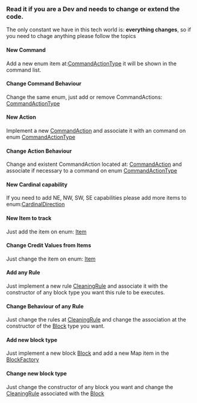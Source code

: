 ### Read it if you are a Dev and needs to change or extend the code.

The only constant we have in this tech world is: **everything changes**, so if you need to chage anything please follow the topics

#### New Command
Add a new enum item at:[CommandActionType](src/main/java/com/oracle/construction/aconex/simulation/domain/simulation/command/CommandActionType.java)
it will be shown in the command list.

#### Change Command Behaviour
Change the same enum, just add or remove CommandActions: [CommandActionType](src/main/java/com/oracle/construction/aconex/simulation/domain/simulation/command/CommandActionType.java)

#### New Action
Implement a new [CommandAction](src/main/java/com/oracle/construction/aconex/simulation/domain/simulation/command/action/CommandAction.java)
and associate it with an command on enum [CommandActionType](src/main/java/com/oracle/construction/aconex/simulation/domain/simulation/command/CommandActionType.java)

#### Change Action Behaviour
Change and existent CommandAction located at: [CommandAction](src/main/java/com/oracle/construction/aconex/simulation/domain/simulation/command/action)
and associate if necessary to a command on enum [CommandActionType](src/main/java/com/oracle/construction/aconex/simulation/domain/simulation/command/CommandActionType.java)

#### New Cardinal capability
If you need to add NE, NW, SW, SE capabilities please add more items to enum:[CardinalDirection](src/main/java/com/oracle/construction/aconex/simulation/domain/simulation/map/CardinalDirection.java) 

#### New Item to track
Just add the item on enum: [Item](src/main/java/com/oracle/construction/aconex/simulation/domain/simulation/billing/Item.java)

#### Change Credit Values from Items
Just change the item on enum: [Item](src/main/java/com/oracle/construction/aconex/simulation/domain/simulation/billing/Item.java)

#### Add any Rule  
Just implement a new rule [CleaningRule](src/main/java/com/oracle/construction/aconex/simulation/domain/simulation/map/block/rules/CleaningRule.java)
and associate it with the constructor of any block type you want this rule to be executes.

#### Change Behaviour of any Rule  
Just change the rules at  [CleaningRule](src/main/java/com/oracle/construction/aconex/simulation/domain/simulation/map/block/rules)
and change the association at the constructor of the [Block](src/main/java/com/oracle/construction/aconex/simulation/domain/simulation/map/block/Block.java) type you want.

#### Add new block type
Just implement a new block [Block](src/main/java/com/oracle/construction/aconex/simulation/domain/simulation/map/block/Block.java)
and add a new Map item in the [BlockFactory](src/main/java/com/oracle/construction/aconex/simulation/domain/simulation/map/block/BlockFactory.java)

#### Change new block type
Just change the constructor of any block you want and change the [CleaningRule](src/main/java/com/oracle/construction/aconex/simulation/domain/simulation/map/block/rules) associated with the   [Block](src/main/java/com/oracle/construction/aconex/simulation/domain/simulation/map/block/Block.java)
